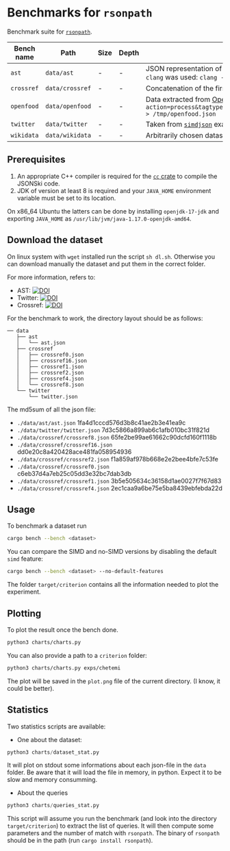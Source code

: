# Benchmarks for `rsonpath`

Benchmark suite for [`rsonpath`](https://github.com/v0ldek/rsonpath).


| Bench name            | Path                            | Size      | Depth  | Description |
|-----------------------|---------------------------------|-----------|--------|---|
| `ast`                 | `data/ast`                      | -        | - | JSON representation of the AST of an arbitrary popular C file from Software Heritage. To generate the AST `clang` was used: `clang -Xclang -ast-dump=json -fsyntax-only parse_date.c > ast.json` |
| `crossref`            | `data/crossref`                 | -        | - | Concatenation of the first 100 files from [Crossref](https://www.crossref.org/) [source torrent link](https://academictorrents.com/details/e4287cb7619999709f6e9db5c359dda17e93d515)  |
| `openfood`            | `data/openfood`                 | -        | - | Data extracted from [Open Food Facts API](https://wiki.openfoodfacts.org/Open_Food_Facts_Search_API_Version_2) with `curl "https://world.openfoodfacts.org/cgi/search.pl?action=process&tagtype_0=categories&tag_contains_0=contains&tag_0=cheeses&tagtype_1=labels&&json=1" > /tmp/openfood.json` |
| `twitter`             | `data/twitter`                  | -        | -      | Taken from [`simdjson`](https://github.com/simdjson/simdjson) example benchmarks ([permalink](https://github.com/simdjson/simdjson/blob/960a7ebba149af00628e6a56f9605945f91a15b7/jsonexamples/twitter.json)) |
| `wikidata`            | `data/wikidata`                 | -        | - | Arbitrarily chosen datasets from [Wikidata](https://www.wikidata.org/wiki/Wikidata:Data_access) |

## Prerequisites

1. An appropriate C++ compiler is required for the [`cc` crate](https://lib.rs/crates/cc) to compile the
   JSONSki code.
2. JDK of version at least 8 is required and your `JAVA_HOME` environment variable must be set
   to its location.

On x86_64 Ubuntu the latters can be done by installing `openjdk-17-jdk` and exporting `JAVA_HOME` as
`/usr/lib/jvm/java-1.17.0-openjdk-amd64`.

## Download the dataset

On linux system with `wget` installed run the script `sh dl.sh`. Otherwise you can download manually the dataset and put them in the correct folder.

For more information, refers to:

* AST: [![DOI](https://zenodo.org/badge/DOI/10.5281/zenodo.7229269.svg)](https://doi.org/10.5281/zenodo.7229269)
* Twitter: [![DOI](https://zenodo.org/badge/DOI/10.5281/zenodo.7229287.svg)](https://doi.org/10.5281/zenodo.7229287)
* Crossref: [![DOI](https://zenodo.org/badge/DOI/10.5281/zenodo.7229287.svg)](https://doi.org/10.5281/zenodo.7231920)

For the benchmark to work, the directory layout should be as follows:

```
── data
   ├── ast
   │   └── ast.json
   ├── crossref
   │   ├── crossref0.json
   │   ├── crossref16.json
   │   ├── crossref1.json
   │   ├── crossref2.json
   │   ├── crossref4.json
   │   └── crossref8.json
   └── twitter
       └── twitter.json
```

The md5sum of all the json file:

* `./data/ast/ast.json` 1fa4d1cccd576d3b8c41ae2b3e41ea9c 
* `./data/twitter/twitter.json` 7d3c5866a899ab6c1afb010bc31f821d 
* `./data/crossref/crossref8.json` 65fe2be99ae61662c90dcfd160f1118b 
* `./data/crossref/crossref16.json` dd0e20c8a420428ace481fa058954936 
* `./data/crossref/crossref2.json` f1a859af978b668e2e2bee4bfe7c53fe 
* `./data/crossref/crossref0.json` c6eb37d4a7eb25c05dd3e32bc7dab3db 
* `./data/crossref/crossref1.json` 3b5e505634c36158d1ae0027f7f67d83 
* `./data/crossref/crossref4.json` 2ec1caa9a6be75e5ba8439ebfebda22d 

## Usage

To benchmark a dataset run

```bash
cargo bench --bench <dataset>
```

You can compare the SIMD and no-SIMD versions by disabling the default `simd` feature:

```bash
cargo bench --bench <dataset> --no-default-features
```

The folder `target/criterion` contains all the information needed to plot the experiment.

## Plotting

To plot the result once the bench done.

```bash
python3 charts/charts.py
```

You can also provide a path to a `criterion` folder:

```bash
python3 charts/charts.py exps/chetemi
```

The plot will be saved in the `plot.png` file of the current directory. (I know, it could be better).

## Statistics

Two statistics scripts are available:

* One about the dataset: 

```python
python3 charts/dataset_stat.py
```

It will plot on stdout some informations about each json-file in the `data` folder. Be aware that it will
load the file in memory, in python. Expect it to be slow and memory consumming.

* About the queries

```python
python3 charts/queries_stat.py
```

This script will assume you run the benchmark (and look into the directory `target/criterion`) to extract the list
of queries. It will then compute some parameters and the number of match with `rsonpath`. The binary of `rsonpath`
should be in the path (run `cargo install rsonpath`).

